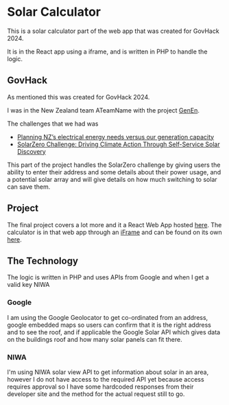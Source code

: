 # Solar Calculator

This is a solar calculator part of the web app that was created for GovHack 2024.

It is in the React app using a iframe, and is written in PHP to handle the logic.

## GovHack

As mentioned this was created for GovHack 2024.

I was in the New Zealand team ATeamName with the project [GenEn](https://hackerspace.govhack.org/projects/genen).

The challenges that we had was 

- [Planning NZ’s electrical energy needs versus our generation capacity](https://hackerspace.govhack.org/challenges/planning_nz_s_electrical_energy_needs_versus_our_generation_capacity)
- [SolarZero Challenge: Driving Climate Action Through Self-Service Solar Discovery](https://hackerspace.govhack.org/challenges/solarzero_challenge_driving_climate_action_through_self_service_solar_discovery)

This part of the project handles the SolarZero challenge by giving users the ability to enter their address and some details about their power usage, and a potential solar array and will give details on how much switching to solar can save them.

## Project 

The final project covers a lot more and it a React Web App hosted [here](https://genen.andrewdevelops.com/). The calculator is in that web app through an [iFrame](https://genen.andrewdevelops.com/solar-calculator) and can be found on its own [here](https://bcis303.gladiatorsas.me/gh).

## The Technology

The logic is written in PHP and uses APIs from Google and when I get a valid key NIWA

### Google

I am using the Google Geolocator to get co-ordinated from an address, google embedded maps so users can confirm that it is the right address and to see the roof, and if applicable the Google Solar API which gives data on the buildings roof and how many solar panels can fit there.

### NIWA

I'm using NIWA solar view API to get information about solar in an area, however I do not have access to the required API yet because access requires approval so I have some hardcoded responses from their developer site and the method for the actual request still to go. 
